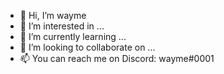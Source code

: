 - 👋 Hi, I’m wayme
- 👀 I’m interested in ...
- 🌱 I’m currently learning ...
- 💞️ I’m looking to collaborate on ...
- 📫 You can reach me on Discord: wayme#0001

<!---
wayme1/wayme1 is a ✨ special ✨ repository because its `README.md` (this file) appears on your GitHub profile.
You can click the Preview link to take a look at your changes.
--->
